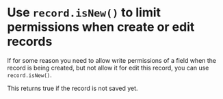 # Use `record.isNew()` to limit permissions when create or edit records

If for some reason you need to allow write permissions of a field when
the record is being created, but not allow it for edit this record, you
can use `record.isNew()`.

This returns true if the record is not saved yet.
